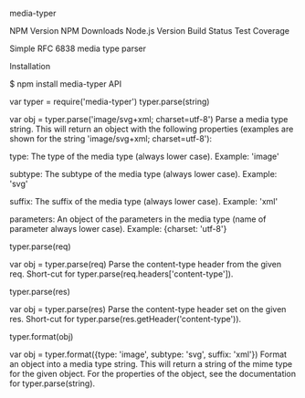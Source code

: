 media-typer

NPM Version NPM Downloads Node.js Version Build Status Test Coverage

Simple RFC 6838 media type parser

Installation

$ npm install media-typer
API

var typer = require('media-typer')
typer.parse(string)

var obj = typer.parse('image/svg+xml; charset=utf-8')
Parse a media type string. This will return an object with the following properties (examples are shown for the string 'image/svg+xml; charset=utf-8'):

type: The type of the media type (always lower case). Example: 'image'

subtype: The subtype of the media type (always lower case). Example: 'svg'

suffix: The suffix of the media type (always lower case). Example: 'xml'

parameters: An object of the parameters in the media type (name of parameter always lower case). Example: {charset: 'utf-8'}

typer.parse(req)

var obj = typer.parse(req)
Parse the content-type header from the given req. Short-cut for typer.parse(req.headers['content-type']).

typer.parse(res)

var obj = typer.parse(res)
Parse the content-type header set on the given res. Short-cut for typer.parse(res.getHeader('content-type')).

typer.format(obj)

var obj = typer.format({type: 'image', subtype: 'svg', suffix: 'xml'})
Format an object into a media type string. This will return a string of the mime type for the given object. For the properties of the object, see the documentation for typer.parse(string).

